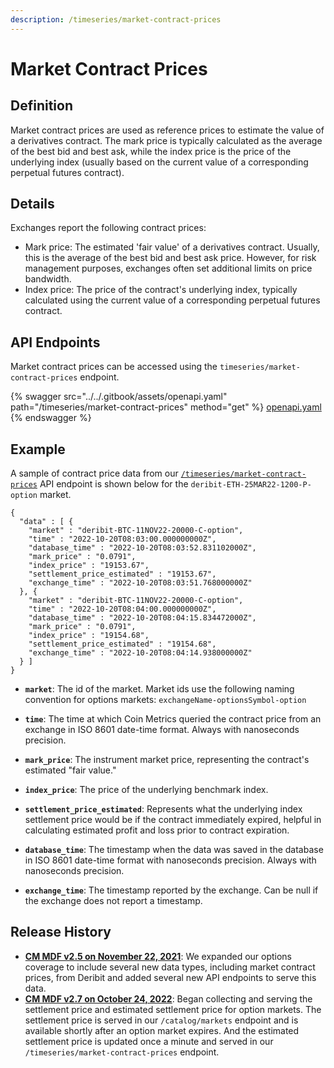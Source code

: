 ```yaml
---
description: /timeseries/market-contract-prices
---
```


# Market Contract Prices

## **Definition**

Market contract prices are used as reference prices to estimate the value of a derivatives contract. The mark price is typically calculated as the average of the best bid and best ask, while the index price is the price of the underlying index (usually based on the current value of a corresponding perpetual futures contract).

## **Details**

Exchanges report the following contract prices:

* Mark price: The estimated 'fair value' of a derivatives contract. Usually, this is the average of the best bid and best ask price. However, for risk management purposes, exchanges often set additional limits on price bandwidth.&#x20;
* Index price: The price of the contract's underlying index, typically calculated using the current value of a corresponding perpetual futures contract.

## **API Endpoints**

Market contract prices can be accessed using the `timeseries/market-contract-prices` endpoint. 

{% swagger src="../../.gitbook/assets/openapi.yaml" path="/timeseries/market-contract-prices" method="get" %}
[openapi.yaml](../../.gitbook/assets/openapi.yaml)
{% endswagger %}

## **Example**

A sample of contract price data from our [`/timeseries/market-contract-prices`](https://docs.coinmetrics.io/api/v4#operation/getTimeseriesMarketContractPrices) API endpoint is shown below for the `deribit-ETH-25MAR22-1200-P-option` market.

```
{
  "data" : [ {
    "market" : "deribit-BTC-11NOV22-20000-C-option",
    "time" : "2022-10-20T08:03:00.000000000Z",
    "database_time" : "2022-10-20T08:03:52.831102000Z",
    "mark_price" : "0.0791",
    "index_price" : "19153.67",
    "settlement_price_estimated" : "19153.67",
    "exchange_time" : "2022-10-20T08:03:51.768000000Z"
  }, {
    "market" : "deribit-BTC-11NOV22-20000-C-option",
    "time" : "2022-10-20T08:04:00.000000000Z",
    "database_time" : "2022-10-20T08:04:15.834472000Z",
    "mark_price" : "0.0791",
    "index_price" : "19154.68",
    "settlement_price_estimated" : "19154.68",
    "exchange_time" : "2022-10-20T08:04:14.938000000Z"
  } ]
}
```

*   **`market`**:  The id of the market. Market ids use the following naming convention for options markets: `exchangeName-optionsSymbol-option`&#x20;


*   **`time`**: The time at which Coin Metrics queried the contract price from an exchange in ISO 8601 date-time format. Always with nanoseconds precision.


*   **`mark_price`**:  The instrument market price, representing the contract's estimated "fair value."


*   **`index_price`**:  The price of the underlying benchmark index.


*   **`settlement_price_estimated`**: Represents what the underlying index settlement price would be if the contract immediately expired, helpful in calculating estimated profit and loss prior to contract expiration.


*   **`database_time`**:  The timestamp when the data was saved in the database in ISO 8601 date-time format with nanoseconds precision. Always with nanoseconds precision.


* **`exchange_time`**:  The timestamp reported by the exchange.  Can be null if the exchange does not report a timestamp.

## Release History

* [**CM MDF v2.5 on November 22, 2021**](https://coinmetrics.io/cm-market-data-feed-v2-5-release-notes/): We expanded our options coverage to include several new data types, including market contract prices, from Deribit and added several new API endpoints to serve this data.
* [**CM MDF v2.7 on October 24, 2022**](https://coinmetrics.io/cm-market-data-feed-v2-7-release-notes/): Began collecting and serving the settlement price and estimated settlement price for option markets. The settlement price is served in our `/catalog/markets` endpoint and is available shortly after an option market expires. And the estimated settlement price is updated once a minute and served in our `/timeseries/market-contract-prices` endpoint.
